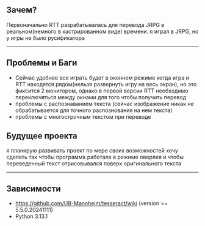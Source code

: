 ## Зачем?
Первоначально RTT разрабатывалась для перевода JRPG в реальном(немного в кастрированном виде) времени.
я играл в JRPG, но у игры не было русификатора 

---
## Проблемы и Баги
- Сейчас удобнее все играть будет в оконном режиме когда игра и RTT находятся рядом(нельзя развернуть игру на весь экран), но это фиксится 2 монитором, однако в первой версии RTT необходимо переключяться между окнами для того чтобы получить перевод 
- проблемы с распознаванием текста (сейчас изображение никак не обрабатывается для точного распознования на нем текста)
- проблемы с многострочным текстом при переводе

## Будущее проекта
я планирую развивать проект по мере своих возможностей хочу сделать так чтобы программа работала в режиме оверлея и чтобы переведенный текст отрисовывался поверх оригинального текста

---
## Зависимости
- https://github.com/UB-Mannheim/tesseract/wiki (version >= 5.5.0.20241111)
- Python 3.13.1
